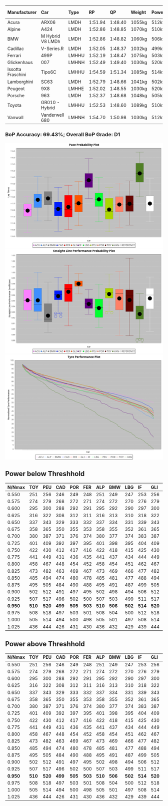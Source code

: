 |Manufacturer|Car|Type|RP|QP|Weight|Power¹|Threshhold|PINC|Power²|E/Stint|AVG Vmax|FDS|RDLC|L/Stint|BOP-Grade|ModelAccuracy|ModelPoints|Match%|
|:-|:-|:-|:-|:-|:-|:-|:-|:-|:-|:-|:-|:-|:-|:-|:-|:-|:-|:-|
|Acura|ARX06|LMDH|1:51.94|1:48.40|1055kg|512kw|210.0kph|0%|512kw|906MJ|278.91kph|-|1.01|29|-Ω1|100.00%|995|46.04%|
|Alpine|A424|LMDH|1:52.86|1:48.85|1070kg|510kw|210.0kph|0%|510kw|905MJ|278.27kph|-|1.00|29|~A1|81.46%|523|100.00%|
|BMW|M Hybrid V8 LMDh|LMDH|1:52.86|1:48.82|1060kg|506kw|210.0kph|0%|506kw|892MJ|274.34kph|-|1.01|29|~A1|98.60%|1690|100.00%|
|Cadillac|V-Series.R|LMDH|1:52.05|1:48.37|1032kg|499kw|210.0kph|0%|499kw|873MJ|279.12kph|-|1.03|29|-D1|98.38%|1765|66.58%|
|Ferrari|499P|LMHHU|1:52.19|1:48.47|1075kg|503kw|210.0kph|0%|503kw|887MJ|279.82kph|190kph|1.02|29|-C1|92.24%|2247|76.01%|
|Glickenhaus|007|LMHNH|1:52.49|1:49.40|1030kg|520kw|210.0kph|0%|520kw|913MJ|284.52kph|-|0.95|29|-B1|96.18%|554|89.13%|
|Issotta Fraschini|Tipo6C|LMHHU|1:54.59|1:51.34|1085kg|514kw|210.0kph|0%|514kw|918MJ|277.11kph|190kph|1.02|29|+Ω2|66.67%|96|-5.94%|
|Lamborghini|SC63|LMDH|1:52.79|1:48.66|1041kg|502kw|210.0kph|0%|502kw|883MJ|276.67kph|-|1.05|29|+A2|96.77%|419|94.84%|
|Peugeot|9X8|LMHHE|1:52.02|1:48.55|1030kg|520kw|210.0kph|0%|520kw|910MJ|281.41kph|150kph|1.03|29|-D1|87.65%|1795|68.81%|
|Porsche|963|LMDH|1:52.37|1:48.68|1048kg|505kw|210.0kph|0%|505kw|889MJ|279.14kph|-|1.02|29|-B2|96.81%|5438|82.80%|
|Toyota|GR010 - Hybrid|LMHHU|1:52.53|1:48.60|1089kg|510kw|210.0kph|0%|510kw|905MJ|277.74kph|190kph|1.01|29|~A1|86.04%|1751|96.82%|
|Vanwall|Vanderwell 680|LMHNH|1:54.70|1:50.98|1030kg|512kw|210.0kph|0%|512kw|894MJ|275.38kph|-|1.01|29|+Ω1|91.42%|501|18.08%|

### BoP Accuracy: 69.43%; Overall BoP Grade: D1
![PACECHART](./IMG/CUSTOM.png)
![STRAIGHTLINEPERFORMANCECHART](./IMG/CUSTOM_sp.png)
![TYREPERFORMANCECHART](./IMG/CUSTOM_tw.png)

## Power below Threshhold
|N/Nmax|TOY|PEU|CAD|POR|FER|ALP|BMW|LBG|IF|GLI|VAN|ACU|
|:-|:-|:-|:-|:-|:-|:-|:-|:-|:-|:-|:-|:-|
|0.550|251|256|246|249|248|251|249|247|253|256|252|252|
|0.575|274|279|268|272|271|274|272|270|276|279|275|275|
|0.600|295|300|288|292|291|295|292|290|297|300|296|296|
|0.625|316|322|308|312|311|316|313|310|318|322|317|317|
|0.650|337|343|329|333|332|337|334|331|339|343|338|338|
|0.675|358|365|350|355|353|358|355|352|361|365|359|359|
|0.700|380|387|371|376|374|380|377|374|383|387|381|381|
|0.725|401|409|392|397|395|401|398|395|404|409|403|403|
|0.750|422|430|412|417|416|422|418|415|425|430|423|423|
|0.775|441|449|431|436|435|441|437|434|444|449|442|442|
|0.800|458|467|448|454|452|458|454|451|462|467|460|460|
|0.825|473|482|463|469|467|473|469|466|477|482|475|475|
|0.850|485|494|474|480|478|485|481|477|488|494|486|486|
|0.875|495|505|484|490|488|495|491|487|499|505|497|497|
|0.900|502|512|491|497|495|502|498|494|506|512|504|504|
|0.925|507|517|496|502|500|507|503|499|511|517|509|509|
|**0.950**|**510**|**520**|**499**|**505**|**503**|**510**|**506**|**502**|**514**|**520**|**512**|**512**|
|0.975|508|518|497|503|501|508|504|500|512|518|510|510|
|1.000|505|514|494|500|498|505|501|497|508|514|506|506|
|1.025|436|444|426|431|430|436|432|429|439|444|437|437|

## Power above Threshhold
|N/Nmax|TOY|PEU|CAD|POR|FER|ALP|BMW|LBG|IF|GLI|VAN|ACU|
|:-|:-|:-|:-|:-|:-|:-|:-|:-|:-|:-|:-|:-|
|0.550|251|256|246|249|248|251|249|247|253|256|252|252|
|0.575|274|279|268|272|271|274|272|270|276|279|275|275|
|0.600|295|300|288|292|291|295|292|290|297|300|296|296|
|0.625|316|322|308|312|311|316|313|310|318|322|317|317|
|0.650|337|343|329|333|332|337|334|331|339|343|338|338|
|0.675|358|365|350|355|353|358|355|352|361|365|359|359|
|0.700|380|387|371|376|374|380|377|374|383|387|381|381|
|0.725|401|409|392|397|395|401|398|395|404|409|403|403|
|0.750|422|430|412|417|416|422|418|415|425|430|423|423|
|0.775|441|449|431|436|435|441|437|434|444|449|442|442|
|0.800|458|467|448|454|452|458|454|451|462|467|460|460|
|0.825|473|482|463|469|467|473|469|466|477|482|475|475|
|0.850|485|494|474|480|478|485|481|477|488|494|486|486|
|0.875|495|505|484|490|488|495|491|487|499|505|497|497|
|0.900|502|512|491|497|495|502|498|494|506|512|504|504|
|0.925|507|517|496|502|500|507|503|499|511|517|509|509|
|**0.950**|**510**|**520**|**499**|**505**|**503**|**510**|**506**|**502**|**514**|**520**|**512**|**512**|
|0.975|508|518|497|503|501|508|504|500|512|518|510|510|
|1.000|505|514|494|500|498|505|501|497|508|514|506|506|
|1.025|436|444|426|431|430|436|432|429|439|444|437|437|
